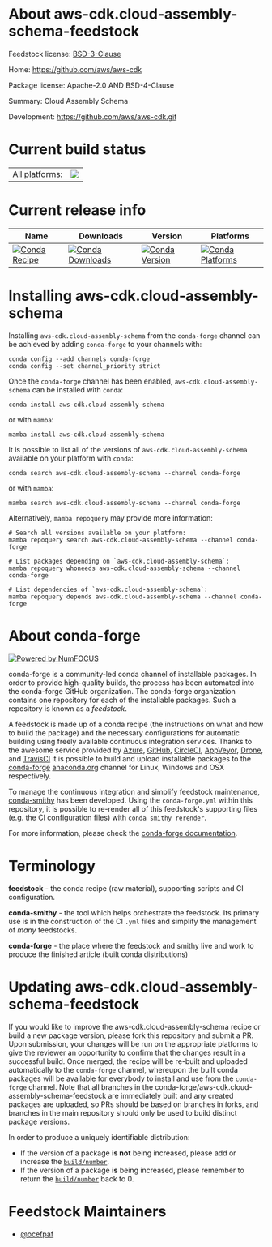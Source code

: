 About aws-cdk.cloud-assembly-schema-feedstock
=============================================

Feedstock license: [BSD-3-Clause](https://github.com/conda-forge/aws-cdk.cloud-assembly-schema-feedstock/blob/main/LICENSE.txt)

Home: https://github.com/aws/aws-cdk

Package license: Apache-2.0 AND BSD-4-Clause

Summary: Cloud Assembly Schema

Development: https://github.com/aws/aws-cdk.git

Current build status
====================


<table><tr><td>All platforms:</td>
    <td>
      <a href="https://dev.azure.com/conda-forge/feedstock-builds/_build/latest?definitionId=19945&branchName=main">
        <img src="https://dev.azure.com/conda-forge/feedstock-builds/_apis/build/status/aws-cdk.cloud-assembly-schema-feedstock?branchName=main">
      </a>
    </td>
  </tr>
</table>

Current release info
====================

| Name | Downloads | Version | Platforms |
| --- | --- | --- | --- |
| [![Conda Recipe](https://img.shields.io/badge/recipe-aws--cdk.cloud--assembly--schema-green.svg)](https://anaconda.org/conda-forge/aws-cdk.cloud-assembly-schema) | [![Conda Downloads](https://img.shields.io/conda/dn/conda-forge/aws-cdk.cloud-assembly-schema.svg)](https://anaconda.org/conda-forge/aws-cdk.cloud-assembly-schema) | [![Conda Version](https://img.shields.io/conda/vn/conda-forge/aws-cdk.cloud-assembly-schema.svg)](https://anaconda.org/conda-forge/aws-cdk.cloud-assembly-schema) | [![Conda Platforms](https://img.shields.io/conda/pn/conda-forge/aws-cdk.cloud-assembly-schema.svg)](https://anaconda.org/conda-forge/aws-cdk.cloud-assembly-schema) |

Installing aws-cdk.cloud-assembly-schema
========================================

Installing `aws-cdk.cloud-assembly-schema` from the `conda-forge` channel can be achieved by adding `conda-forge` to your channels with:

```
conda config --add channels conda-forge
conda config --set channel_priority strict
```

Once the `conda-forge` channel has been enabled, `aws-cdk.cloud-assembly-schema` can be installed with `conda`:

```
conda install aws-cdk.cloud-assembly-schema
```

or with `mamba`:

```
mamba install aws-cdk.cloud-assembly-schema
```

It is possible to list all of the versions of `aws-cdk.cloud-assembly-schema` available on your platform with `conda`:

```
conda search aws-cdk.cloud-assembly-schema --channel conda-forge
```

or with `mamba`:

```
mamba search aws-cdk.cloud-assembly-schema --channel conda-forge
```

Alternatively, `mamba repoquery` may provide more information:

```
# Search all versions available on your platform:
mamba repoquery search aws-cdk.cloud-assembly-schema --channel conda-forge

# List packages depending on `aws-cdk.cloud-assembly-schema`:
mamba repoquery whoneeds aws-cdk.cloud-assembly-schema --channel conda-forge

# List dependencies of `aws-cdk.cloud-assembly-schema`:
mamba repoquery depends aws-cdk.cloud-assembly-schema --channel conda-forge
```


About conda-forge
=================

[![Powered by
NumFOCUS](https://img.shields.io/badge/powered%20by-NumFOCUS-orange.svg?style=flat&colorA=E1523D&colorB=007D8A)](https://numfocus.org)

conda-forge is a community-led conda channel of installable packages.
In order to provide high-quality builds, the process has been automated into the
conda-forge GitHub organization. The conda-forge organization contains one repository
for each of the installable packages. Such a repository is known as a *feedstock*.

A feedstock is made up of a conda recipe (the instructions on what and how to build
the package) and the necessary configurations for automatic building using freely
available continuous integration services. Thanks to the awesome service provided by
[Azure](https://azure.microsoft.com/en-us/services/devops/), [GitHub](https://github.com/),
[CircleCI](https://circleci.com/), [AppVeyor](https://www.appveyor.com/),
[Drone](https://cloud.drone.io/welcome), and [TravisCI](https://travis-ci.com/)
it is possible to build and upload installable packages to the
[conda-forge](https://anaconda.org/conda-forge) [anaconda.org](https://anaconda.org/)
channel for Linux, Windows and OSX respectively.

To manage the continuous integration and simplify feedstock maintenance,
[conda-smithy](https://github.com/conda-forge/conda-smithy) has been developed.
Using the ``conda-forge.yml`` within this repository, it is possible to re-render all of
this feedstock's supporting files (e.g. the CI configuration files) with ``conda smithy rerender``.

For more information, please check the [conda-forge documentation](https://conda-forge.org/docs/).

Terminology
===========

**feedstock** - the conda recipe (raw material), supporting scripts and CI configuration.

**conda-smithy** - the tool which helps orchestrate the feedstock.
                   Its primary use is in the construction of the CI ``.yml`` files
                   and simplify the management of *many* feedstocks.

**conda-forge** - the place where the feedstock and smithy live and work to
                  produce the finished article (built conda distributions)


Updating aws-cdk.cloud-assembly-schema-feedstock
================================================

If you would like to improve the aws-cdk.cloud-assembly-schema recipe or build a new
package version, please fork this repository and submit a PR. Upon submission,
your changes will be run on the appropriate platforms to give the reviewer an
opportunity to confirm that the changes result in a successful build. Once
merged, the recipe will be re-built and uploaded automatically to the
`conda-forge` channel, whereupon the built conda packages will be available for
everybody to install and use from the `conda-forge` channel.
Note that all branches in the conda-forge/aws-cdk.cloud-assembly-schema-feedstock are
immediately built and any created packages are uploaded, so PRs should be based
on branches in forks, and branches in the main repository should only be used to
build distinct package versions.

In order to produce a uniquely identifiable distribution:
 * If the version of a package **is not** being increased, please add or increase
   the [``build/number``](https://docs.conda.io/projects/conda-build/en/latest/resources/define-metadata.html#build-number-and-string).
 * If the version of a package **is** being increased, please remember to return
   the [``build/number``](https://docs.conda.io/projects/conda-build/en/latest/resources/define-metadata.html#build-number-and-string)
   back to 0.

Feedstock Maintainers
=====================

* [@ocefpaf](https://github.com/ocefpaf/)

